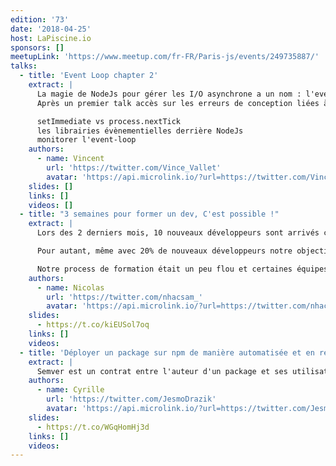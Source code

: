 ```yaml
---
edition: '73'
date: '2018-04-25'
host: LaPiscine.io
sponsors: []
meetupLink: 'https://www.meetup.com/fr-FR/Paris-js/events/249735887/'
talks:
  - title: 'Event Loop chapter 2'
    extract: |
      La magie de NodeJs pour gérer les I/O asynchrone a un nom : l'event loop.
      Après un premier talk accès sur les erreurs de conception liées à cette event loop c'est le moment d'expliquer certaines de ses subtilités :

      setImmediate vs process.nextTick
      les librairies évènementielles derrière NodeJs
      monitorer l'event-loop
    authors:
      - name: Vincent
        url: 'https://twitter.com/Vince_Vallet'
        avatar: 'https://api.microlink.io/?url=https://twitter.com/Vince_Vallet&amps;embed=image.url'
    slides: []
    links: []
    videos: []
  - title: "3 semaines pour former un dev, C'est possible !"
    extract: |
      Lors des 2 derniers mois, 10 nouveaux développeurs sont arrivés chez BAM. Certains avaient déjà fait beaucoup de dev, d'autres sortent juste d'école. Cela fait du monde à former sur nos technos et notre façon de coder !

      Pour autant, même avec 20% de nouveaux développeurs notre objectif reste le même : Être des experts en React-native.

      Notre process de formation était un peu flou et certaines équipes avaient des difficultés à intégrer un nouveau. Grâce à des techniques d'amélioration continue, j'ai pu consolider notre formation et désormais 100% des dev se sentent efficaces quand ils rejoignent leur premier projet. Ce sont ces apprentissages que je veux vous partager.
    authors:
      - name: Nicolas
        url: 'https://twitter.com/nhacsam_'
        avatar: 'https://api.microlink.io/?url=https://twitter.com/nhacsam_&amps;embed=image.url'
    slides:
      - https://t.co/kiEUSol7oq
    links: []
    videos:
  - title: 'Déployer un package sur npm de manière automatisée et en respectant semver avec semantic-release'
    extract: |
      Semver est un contrat entre l'auteur d'un package et ses utilisateurs. Si celui-ci n'est pas respecté, l'impact peut être énorme pour ces derniers (application cassée après une mise à jour mineure, notamment). Comment faire, en tant qu'auteur, pour s'assurer qu'on respecte ce contrat ? Présentation de semantic-release, un outil qui a pour but de régler ce problème avec une grosse cuillère d'automatisation et une pincée de convention.
    authors:
      - name: Cyrille
        url: 'https://twitter.com/JesmoDrazik'
        avatar: 'https://api.microlink.io/?url=https://twitter.com/JesmoDrazik&amps;embed=image.url'
    slides:
      - https://t.co/WGqHomHj3d
    links: []
    videos:
---
```

